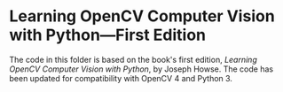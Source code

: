 # Learning OpenCV Computer Vision with Python&mdash;First Edition

The code in this folder is based on the book's first edition, *Learning OpenCV Computer Vision with Python*, by Joseph Howse. The code has been updated for compatibility with OpenCV 4 and Python 3.

